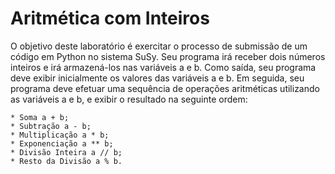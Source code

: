 # Aritmética com Inteiros

  O objetivo deste laboratório é exercitar o processo de submissão de um código em Python no sistema SuSy. Seu programa irá receber dois números inteiros e irá armazená-los nas variáveis a e b. Como saída, seu programa deve exibir inicialmente os valores das variáveis a e b. Em seguida, seu programa deve efetuar uma sequência de operações aritméticas utilizando as variáveis a e b, e exibir o resultado na seguinte ordem:
  
    * Soma a + b;
    * Subtração a - b;
    * Multiplicação a * b;
    * Exponenciação a ** b;
    * Divisão Inteira a // b;
    * Resto da Divisão a % b.
